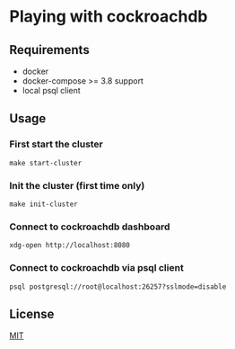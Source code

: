 # Playing with cockroachdb

## Requirements
* docker
* docker-compose >= 3.8 support
* local psql client

## Usage

### First start the cluster
```
make start-cluster
```

### Init the cluster (first time only)
```
make init-cluster
```

### Connect to cockroachdb dashboard
```
xdg-open http://localhost:8080
```

### Connect to cockroachdb via psql client
```
psql postgresql://root@localhost:26257?sslmode=disable
```

## License
[MIT](./license.txt)
